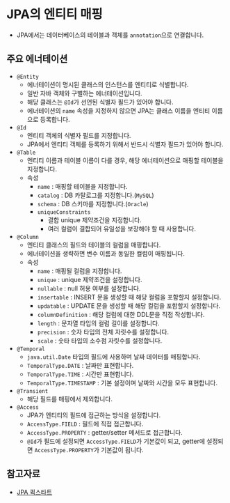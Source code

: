 #   JPA의 엔티티 매핑
- JPA에서는 데이터베이스의 테이블과 객체를 `annotation`으로 연결합니다.

## 주요 에너테이션
- `@Entity`
  - 에너테이션이 명시된 클래스의 인스턴스를 엔티티로 식별합니다.
  - 일반 자바 객체와 구별하는 에너테이션입니다.
  - 해당 클래스는 `@Id`가 선언된 식별자 필드가 있어야 합니다.
  - 에너테이션의 `name` 속성을 지정하지 않으면 JPA는 클래스 이름을 엔티티 이름으로 등록합니다.
- `@Id`
  - 엔티티 객체의 식별자 필드를 지정합니다.
  - JPA에서 엔티티 객체를 등록하기 위해서 반드시 식별자 필드가 있어야 합니다.
- `@Table`
  - 엔티티 이름과 테이블 이름이 다를 경우, 해당 에너테이션으로 매핑할 테이블을 지정합니다.
  - 속성
    - `name` : 매핑할 테이블을 지정합니다.
    - `catalog` : DB 카탈로그를 지정합니다.(`MySQL`)
    - `schema` : DB 스키마를 지정합니다.(`Oracle`)
    - `uniqueConstraints`
      - 결합 unique 제약조건을 지정합니다.
      - 여러 컬럼이 결합되어 유일성을 보장해야 할 때 사용합니다.
- `@Column`
  - 엔티티 클래스의 필드와 테이블의 컬럼을 매핑합니다.
  - 에너테이션을 생략하면 변수 이름과 동일한 컬럼이 매핑됩니다.
  - 속성
    - `name` : 매핑될 컬럼을 지정합니다.
    - `unique` : unique 제약조건을 설정합니다.
    - `nullable` : null 허용 여부를 설정합니다.
    - `insertable` : INSERT 문을 생성할 때 해당 컬럼을 포함할지 설정합니다.
    - `updatable` : UPDATE 문을 생성할 때 해당 컬럼을 포함할지 설정합니다.
    - `columnDefinition` : 해당 컬럼에 대한 DDL문을 직접 작성합니다.
    - `length` : 문자열 타입의 컬럼 길이를 설정합니다.
    - `precision` : 숫자 타입의 전체 자릿수를 설정합니다.
    - `scale` :  숫타 타입의 소수점 자릿수를 설정합니다.
- `@Temporal`
  - `java.util.Date` 타입의 필드에 사용하며 날짜 데이터를 매핑합니다.
  - `TemporalType.DATE` : 날짜만 표현합니다.
  - `TemporalType.TIME` : 시간만 표현합니다.
  - `TemporalType.TIMESTAMP` : 기본 설정이며 날짜와 시간을 모두 표현합니다.
- `@Transient`
  - 해당 필드를 매핑에서 제외합니다.
- `@Access`
  - JPA가 엔티티의 필드에 접근하는 방식을 설정합니다.
  - `AccessType.FIELD` : 필드에 직접 접근합니다.
  - `AccessType.PROPERTY` : getter/setter 메서드로 접근합니다.
  - `@Id`가 필드에 설정되면 `AccessType.FIELD`가 기본값이 되고, getter에 설정되면 `AccessType.PROPERTY`가 기본값이 됩니다.

##  참고자료
- [JPA 퀵스타트](http://www.kyobobook.co.kr/product/detailViewKor.laf?ejkGb=KOR&mallGb=KOR&barcode=9791186710586&orderClick=LIZ&Kc=)